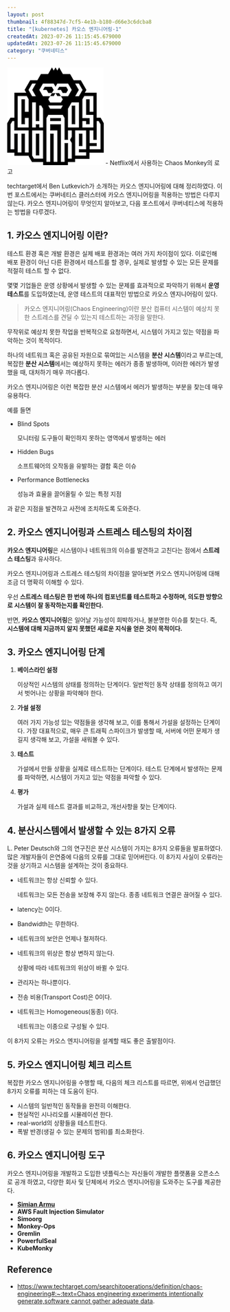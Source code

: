 ```yaml
---
layout: post
thumbnail: 4f88347d-7cf5-4e1b-b180-d66e3c6dcba8
title: "[kubernetes] 카오스 엔지니어링-1"
createdAt: 2023-07-26 11:15:45.679000
updatedAt: 2023-07-26 11:15:45.679000
category: "쿠버네티스"
---
```



<img alt="image" src="/images/4f88347d-7cf5-4e1b-b180-d66e3c6dcba8"/>
- Netflix에서 사용하는 Chaos Monkey의 로고

techtarget에서 Ben Lutkevich가 소개하는 카오스 엔지니어링에 대해 정리하였다. 이번 포스트에서는 쿠버네티스 클러스터에 카오스 엔지니어링을 적용하는 방법은 다루지 않는다. 카오스 엔지니어링이 무엇인지 알아보고, 다음 포스트에서 쿠버네티스에 적용하는 방법을 다루겠다.

## 1. 카오스 엔지니어링 이란?
테스트 환경 혹은 개발 환경은 실제 배포 환경과는 여러 가지 차이점이 있다. 이로인해 배포 환경이 아닌 다른 환경에서 테스트를 할 경우, 실제로 발생할 수 있는 모든 문제를 적절히 테스트 할 수 없다. 

몇몇 기업들은 운영 상황에서 발생할 수 있는 문제를 효과적으로 파악하기 위해서 **운영 테스트**를 도입하였는데, 운영 테스트의 대표적인 방법으로 카오스 엔지니어링이 있다.

> 카오스 엔지니어링(Chaos Engineering)이란 분산 컴퓨터 시스템이 예상치 못한 스트레스를 견딜 수 있는지 테스트하는 과정을 말한다.

 무작위로 예상치 못한 작업을 반복적으로 요청하면서, 시스템이 가지고 있는 약점을 파악하는 것이 목적이다.

하나의 네트워크 혹은 공유된 자원으로 묶여있는 시스템을 **분산 시스템**이라고 부르는데, 복잡한 **분산 시스템**에서는 예상하지 못하는 에러가 종종 발생하며, 이러한 에러가 발생했을 때, 대처하기 매우 까다롭다.

카오스 엔지니어링은 이런 복잡한 분산 시스템에서 에러가 발생하는 부분을 찾는데 매우 유용하다. 

  

예를 들면

- Blind Spots
    
    모니터링 도구들이 확인하지 못하는 영역에서 발생하는 에러
    
- Hidden Bugs
    
    소프트웨어의 오작동을 유발하는 결함 혹은 이슈
    
- Performance Bottlenecks
    
    성능과 효율을 끌어올릴 수 있는 특정 지점
    

과 같은 지점을 발견하고 사전에 조치하도록 도와준다.

## 2. 카오스 엔지니어링과 스트레스 테스팅의 차이점

**카오스 엔지니어링**은 시스템이나 네트워크의 이슈를 발견하고 고친다는 점에서 **스트레스 테스팅**과 유사하다.

 카오스 엔지니어링과 스트레스 테스팅의 차이점을 알아보면 카오스 엔지니어링에 대해 조금 더 명확히 이해할 수 있다.

 우선 **스트레스 테스팅은 한 번에 하나의 컴포넌트를 테스트하고 수정하며, 의도한 방향으로 시스템이 잘 동작하는지를 확인한다.** 

반면, **카오스 엔지니어링**은 일어날 가능성이 희박하거나, 불분명한 이슈를 찾는다. 즉, **시스템에 대해 지금까지 알지 못했던 새로운 지식을 얻은 것이 목적이다.**

## 3. 카오스 엔지니어링 단계

1. **베이스라인 설정**
    
    이상적인 시스템의 상태를 정의하는 단계이다. 일반적인 동작 상태를 정의하고 여기서 벗어나는 상황을 파악해야 한다.
    
2. **가설 설정**
    
    여러 가지 가능성 있는 약점들을 생각해 보고, 이를 통해서 가설을 설정하는 단계이다. 가장 대표적으로, 매우 큰 트래픽 스파이크가 발생할 때, 서버에 어떤 문제가 생길지 생각해 보고, 가설을 새워볼 수 있다. 
    
3. **테스트**
    
    가설에서 만들 상황을 실제로 테스트하는 단계이다. 테스트 단계에서 발생하는 문제를 파악하면, 시스템이 가지고 있는 약점을 파악할 수 있다.
    
4. **평가**
    
    가설과 실제 테스트 결과를 비교하고, 개선사항을 찾는 단계이다.
    

## 4. 분산시스템에서 발생할 수 있는 8가지 오류

L. Peter Deutsch와 그의 연구진은 분산 시스템이 가지는 8가지 오류들을 발표하였다. 많은 개발자들이 은연중에 다음의 오류를 그대로 믿어버린다. 이 8가지 사실이 오류라는 것을 상기하고 시스템을 설계하는 것이 중요하다.

- 네트워크는 항상 신뢰할 수 있다.
    
    네트워크는 모든 전송을 보장해 주지 않는다. 종종 네트워크 연결은 끊어질 수 있다.
    
- latency는 0이다.
- Bandwidth는 무한하다.
- 네트워크의 보안은 언제나 철저하다.
- 네트워크의 위상은 항상 변하지 않는다.
    
    상황에 따라 네트워크의 위상이 바뀔 수 있다.
    
- 관리자는 하나뿐이다.
- 전송 비용(Transport Cost)은 0이다.
- 네트워크는 Homogeneous(동종) 이다.
    
    네트워크는 이종으로 구성될 수 있다.
    

이 8가지 오류는 카오스 엔지니어링을 설계할 때도 좋은 출발점이다.

## 5. 카오스 엔지니어링 체크 리스트

복잡한 카오스 엔지니어링을 수행할 때, 다음의 체크 리스트를 따르면, 위에서 언급했던 8가지 오류를 피하는 데 도움이 된다.

- 시스템의 일반적인 동작들을 완전히 이해한다.
- 현실적인 시나리오를 시뮬레이션 한다.
- real-world의 상황들을 테스트한다.
- 폭발 반경(생길 수 있는 문제의 범위)를 최소화한다.

## 6. 카오스 엔지니어링 도구

카오스 엔지니어링을 개발하고 도입한 넷플릭스는 자신들이 개발한 플랫폼을 오픈소스로 공개 하였고, 다양한 회사 및 단체에서 카오스 엔지니어링을 도와주는 도구를 제공한다. 

- [**Simian Armu**](https://www.techtarget.com/whatis/definition/Simian-Army)
- **AWS Fault Injection Simulator**
- **Simoorg**
- **Monkey-Ops**
- **Gremlin**
- **PowerfulSeal**
- **KubeMonky**

## Reference

- [https://www.techtarget.com/searchitoperations/definition/chaos-engineering#:~:text=Chaos engineering experiments intentionally generate,software cannot gather adequate data](https://www.techtarget.com/searchitoperations/definition/chaos-engineering#:~:text=Chaos%20engineering%20experiments%20intentionally%20generate,software%20cannot%20gather%20adequate%20data).
